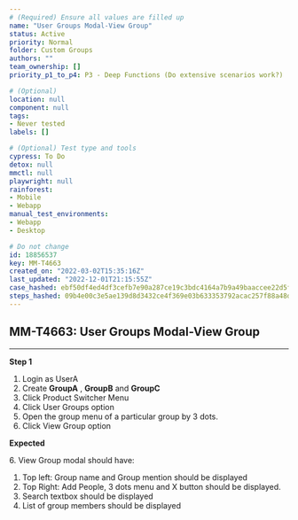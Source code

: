 ```yaml
---
# (Required) Ensure all values are filled up
name: "User Groups Modal-View Group"
status: Active
priority: Normal
folder: Custom Groups
authors: ""
team_ownership: []
priority_p1_to_p4: P3 - Deep Functions (Do extensive scenarios work?)

# (Optional)
location: null
component: null
tags: 
- Never tested
labels: []

# (Optional) Test type and tools
cypress: To Do
detox: null
mmctl: null
playwright: null
rainforest: 
- Mobile
- Webapp
manual_test_environments: 
- Webapp
- Desktop

# Do not change
id: 18856537
key: MM-T4663
created_on: "2022-03-02T15:35:16Z"
last_updated: "2022-12-01T21:15:55Z"
case_hashed: ebf50df4ed4df3cefb7e90a287ce19c3bdc4164a7b9a49baaccee22d5f455b43b758e6dc5d18b15fd72a89809da2d933
steps_hashed: 09b4e00c3e5ae139d8d3432ce4f369e03b633353792acac257f88a48d0fa86f4dc09863f1ad65c2bf412f6c3885782f2
---
```


<!-- (Auto-generated) Based on frontmatter's "key" and "name" -->

## MM-T4663: User Groups Modal-View Group

---

**Step 1**

1. Login as UserA
2. Create **GroupA** , **GroupB** and **GroupC**
3. Click Product Switcher Menu 
4. Click User Groups option
5. Open the group menu of a particular group by 3 dots.
6. Click View Group option

**Expected**

6\. View Group modal should have:

1. Top left: Group name and Group mention should be displayed 
2. Top Right: Add People, 3 dots menu and X button should be displayed.
3. Search textbox should be displayed
4. List of group members should be displayed
